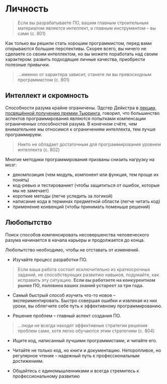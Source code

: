 # Личность

> Если вы разрабатываете ПО, вашим главным строительным материалом является интеллект, а главным инструментом – вы сами (с. 801)

Как только вы решили стать хорошим программистом, перед вами открываются большие перспективы. Скорее всего, вы ничего не сделаете со своим интеллектом, но вы можете поработать над своим характером: развить подходящие личные качества, приобрести полезные привычки.

> ...именно от характера зависит, станете ли вы превосходным программистом (с. 801)

## Интеллект и скромность

Способности разума крайне ограничены. Эдсгер Дейкстра в [лекции, посвящённой получению премии Тьюринга](https://www.cs.utexas.edu/users/EWD/transcriptions/EWD03xx/EWD340.html), говорил, что большинство аспектов программирования являются попытками компенсации ограниченных способностей разума. В конечном счёте, чем внимательнее мы относимся к ограничениям интеллекта, тем лучше программируем.

> Никто не обладает достаточным для программирования уровнем интеллекта (с. 802)

Многие методики программирования призваны снизить нагрузку на мозг:

- декомпозиция (чем модуль, компонент или функция, тем проще их понять)
- код-ревью и тестированиет (чтобы защититься от ошибок, которые мы не замечает)
- короткие методы (легче уследить за логикой)
- написание кода в терминах предметной области (легче читать код)
- применение конвенций (чтобы принимать поменьше решений)

## Любопытство

Поиск способов компенсировать несовершенства человеческого разума начинается в начала карьеры и продолжается до конца.

Любопытство необходимо, чтобы не отставать от изменений.

* Изучайте процесс разработки ПО.

> Если  ваша работа состоит исключительно из краткосрочных заданий, не способствующих развитию навыков, подумайте, как исправить эту ситуацию. **Если вы работаете на конкурентном рынке ПО, половина ваших знаний устареет за три года.**

* Самый быстрый способ изучить что-то новое – экспериментировать. Быстро совершая ошибки и извлекая из них уроки, вы облегчите себе путь к эффективному программированию.

* Решение проблем – главный аспект создания ПО.

> ...люди не всегда находят эффективные стратегии решения проблем сами, хотя легко обучаются этим стратегиям (с. 804)

* Ищите код, написанный лучшими программистами, и читайте его.

* Читайте не только код, но книги и документацию. Неторопливое, но регулярное чтение – надежный путь к профессиональным достижениям.

* Общайтесь с единомышленниками и всегда стремитесь к профессиональному развитию
